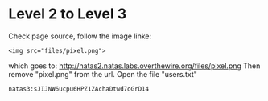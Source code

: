 # Level 2 to Level 3

Check page source, follow the image linke:

```
<img src="files/pixel.png">
```

which goes to: http://natas2.natas.labs.overthewire.org/files/pixel.png
Then remove "pixel.png" from the url.
Open the file "users.txt"

```
natas3:sJIJNW6ucpu6HPZ1ZAchaDtwd7oGrD14
```